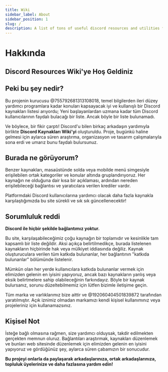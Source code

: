 ```yaml
---
title: Wiki
sidebar_label: About
sidebar_position: 1
slug: /
description: A list of tons of useful discord resources and utilities for all types of users, from beginners to power users.
---
```


# Hakkında

## Discord Resources Wiki'ye Hoş Geldiniz

## Peki bu şey nedir?

Bu projenin kurucusu @755792681313108018, temel bilgilerden ileri düzey yardımcı programlara kadar konuları kapsayacak iyi ve kullanışlı bir Discord kaynakları listesi arıyordu; Yeni başlayanlardan uzmana kadar tüm Discord kullanıcılarının faydalı bulacağı bir liste. Ancak böyle bir liste bulunamadı.

Ve böylece, bir fikir çarptı!
Discord'u bilen birkaç arkadaşın yardımıyla birlikte **Discord Kaynakları Wiki'yi** oluşturuldu. Proje, bugünkü haline gelmesi için aylarca süren araştırma, organizasyon ve tasarım çalışmalarıyla sona erdi ve umarız bunu faydalı bulursunuz.

## Burada ne görüyorum?

Benzer kaynakları, masaüstünde solda veya mobilde menü simgesiyle erişilebilen ortak kategoriler ve konular altında gruplandırıyoruz. Her kaynağın ne olduğuna dair kısa bir açıklaması, ardından nereden erişilebileceği bağlantısı ve yaratıcılara verilen krediler vardır.

Platformdaki Discord kullanıcılarına yardımcı olacak daha fazla kaynakla karşılaştığımızda bu site sürekli ve sık sık güncellenecektir!

## Sorumluluk reddi

**Discord ile hiçbir şekilde bağlantımız yoktur.**

Bu site, karşılaşabileceğimiz çoğu kaynağın bir toplamıdır ve kesinlikle tam kapsamlı bir liste değildir. Aksi açıkça belirtilmedikçe, burada listelenen kaynakların hiçbirinde hak veya mülkiyet iddiasında değiliz. Kaynak oluşturuculara verilen tüm katkıda bulunanlar, her bağlantının "katkıda bulunanlar" bölümünde listelenir.

Mümkün olan her yerde kullanıcılara katkıda bulunanlar vermek için elimizden gelenin en iyisini yapıyoruz, ancak bazı kaynakların yanlış veya eksik belirtmelere sahip olabileceğinin farkındayız. Böyle bir kaynak bulursanız, sorunu düzeltebilmemiz için lütfen bizimle iletişime geçin.

Tüm marka ve varlıklarımız bize aittir ve @192060404501839872 tarafından yaratılmıştır. Açık iznimiz olmadan markamızı kendi kişisel kullanımınız veya projeleriniz için kullanamazsınız.

## Kişisel Not

İsteğe bağlı olmasına rağmen, size yardımcı olduysak, takdir edilmekten gerçekten memnun oluruz. Bağlantıları araştırmak, kaynakları düzenlemek ve bunları web sitesinde düzenlemek için elimizden gelenin en iyisini yapıyoruz ve gördüğünüz şey, aylarca süren çabamızın bir sonucudur.

**Bu projeyi onlarla da paylaşarak arkadaşlarınıza, ortak arkadaşlarınıza, topluluk üyelerinize ve daha fazlasına yardım edin!**
